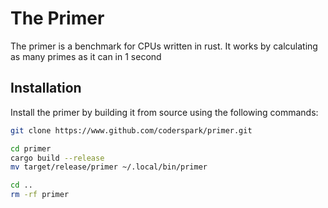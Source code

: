 # The Primer
The primer is a benchmark for CPUs written in rust. It works by calculating as many primes as it can in 1 second

## Installation
Install the primer by building it from source using the following commands:
```sh
git clone https://www.github.com/coderspark/primer.git

cd primer
cargo build --release
mv target/release/primer ~/.local/bin/primer

cd ..
rm -rf primer
```
